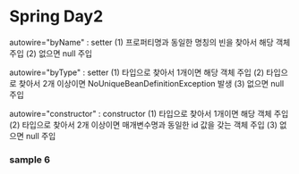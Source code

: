 # Spring Day2

autowire="byName"  : setter
(1) 프로퍼티명과 동일한 명칭의 빈을 찾아서 해당 객체 주입
(2) 없으면 null 주입

autowire="byType"  : setter
(1) 타입으로 찾아서 1개이면 해당 객체 주입
(2) 타입으로 찾아서 2개 이상이면 NoUniqueBeanDefinitionException 발생
(3) 없으면 null 주입

autowire="constructor"  : constructor
(1) 타입으로 찾아서 1개이면 해당 객체 주입
(2) 타입으로 찾아서 2개 이상이면 매개변수명과 동일한 id 값을 갖는 객체 주입
(3) 없으면 null 주입

### sample 6

```

```

